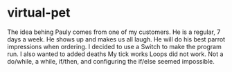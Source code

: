 # virtual-pet
The idea behing Pauly comes from one of my customers.  He is a regular, 7 days a week.  He shows up and makes us all laugh.  He will do his best parrot impressions when ordering.
I decided to use a Switch to make the program run.
I also wanted to added deaths
My tick works
Loops did not work.  Not a do/while, a while, if/then, and configuring the if/else seemed impossible. 
